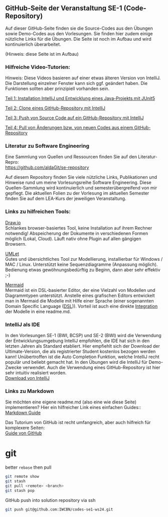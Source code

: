 ## GitHub-Seite der Veranstaltung SE-1 (Code-Repository)

Auf dieser GitHub-Seite finden sie die Source-Codes aus den Übungen sowie Demo-Codes aus den Vorlesungen. Sie finden hier zudem einige nützliche Links für die Übungen.
Die Seite ist noch im Aufbau und wird kontinuierlich überarbeitet.

(Hinweis: diese Seite ist im Aufbau)

### Hilfreiche Video-Tutorien:

Hinweis: Diese Videos basieren auf einer etwas älteren Version von IntelliJ. Die Darstellung einzelner Fenster kann sich ggf. geändert haben. Die Funktionen sollten aber prinzipiell vorhanden sein.

[Teil 1: Installation IntelliJ und Entwicklung eines Java-Projekts mit JUnit5](https://www.youtube.com/watch?v=TNtRpkdW64s )

[Teil 2: Clone eines GitHub-Repository mit IntelliJ](https://www.youtube.com/watch?v=5nr4c3pwu3g)

[Teil 3: Push von Source Code auf ein GitHub-Repository mit IntelliJ](https://www.youtube.com/watch?v=PbGiYUR9q0A)

[Teil 4: Pull von Änderungen bzw. von neuen Codes aus einem GitHub-Repository ](https://www.youtube.com/watch?v=I4L0k33TNQ4)

### Literatur zu Software Engineering
Eine Sammlung von Quellen und Ressourcen finden Sie auf den Literatur-Repro: <br>
https://github.com/aldaGit/se-repository

Auf diesem Repository finden Sie viele nützliche Links, Publikationen und Hinweise rund um meine Vorlesungsreihe Software Engineering. Diese Quellen-Sammlung wird kontinuierlich und semesterübergreifend von mir gepflegt. Die aktuellen Folien zu der Vorlesung im aktuellen Semester finden Sie auf dem LEA-Kurs der jeweiligen Veranstaltung.


### Links zu hilfreichen Tools:

[Draw.io](https://app.diagrams.net/) <br>
Schlankes browser-basiertes Tool, keine Installation auf ihrem Rechner notwendig! Abspeicherung der Dokumente in verschiedenen Formen möglich (Lokal, Cloud). Läuft nativ ohne Plugin auf allen gängigen Browsern.

[UMLet](http://www.umlet.com/) <br>
Gutes und übersichtliches Tool zur Modellierung, installierbar für Windows / MAC / Linux.
Unterstützt keine Sequenzdiagramme (Anpassung möglich). Bedienung etwas gewöhnungsbedürftig zu Beginn, dann aber sehr effektiv ;-)

[Mermaid](https://mermaid.js.org/syntax/classDiagram.html) <br>
Mermaid ist ein DSL-basierter Editor, der eine Vielzahl von Modellen und Diagrammtypen unterstützt. Anstelle eines grafischen Editors entwickelt man in Mermaid die Modelle mit Hilfe einer Sprache (einer sogenannten Domain Specific Language ([DSL](https://martinfowler.com/dsl.html))). Vorteil ist auch eine direkte [Integration](https://github.blog/2022-02-14-include-diagrams-markdown-files-mermaid/) der Modelle in eine readme.md.



### IntelliJ als IDE
In den Vorlesungen SE-1 (BWI, BCSP) und SE-2 (BWI) wird die Verwendung der Entwicklungsumgebung IntelliJ empfohlen, die IDE hat sich in den letzten Jahren als Standard etabliert. Hier empfiehlt sich der Download der Ultimate-Version, die als registrierter Student kostenlos bezogen werden kann! Unübertroffen ist die Auto Completion Funktion, welche IntelliJ recht populär und beliebt gemacht hat. In den Übungen wird die IntelliJ für Demo-Zwecke verwendet. Auch die Verwendung eines GitHub-Repository ist hier sehr intuitiv realisiert worden.
<br>
[Download von IntelliJ](https://www.jetbrains.com/idea/)

### Links zu Markdown

Sie möchten eine eigene readme.md (also eine wie diese Seite) implementieren? Hier ein hilfreicher Link eines einfachen Guides::
<br>
[Markdown Guide](https://www.markdownguide.org/basic-syntax/)

Das Tutorium von GitHub ist recht umfangreich, aber auch hilfreich für komplexere Seiten: <br>
[Guide von GitHub](https://docs.github.com/de/get-started/writing-on-github/getting-started-with-writing-and-formatting-on-github/basic-writing-and-formatting-syntax)

# git
better `rebase` then pull
```bash
git remote show
git stash
git pull <remote> <branch>
git stash pop
```

GitHub push into solution repository via ssh
```bash
git push git@github.com:IWCBN/codes-se1-ws24.git
```


